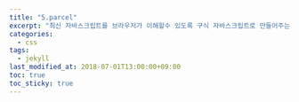```yaml
---
title: "5.parcel"
excerpt: "최신 자바스크립트를 브라우저가 이해할수 있도록 구식 자바스크립트로 만들어주는 babel"
categories:
  - css
tags:
  - jekyll
last_modified_at: 2018-07-01T13:00:00+09:00
toc: true
toc_sticky: true
---
```

